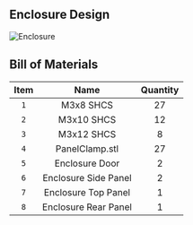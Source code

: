 ## Enclosure Design


![Enclosure](https://github.com/VectorForce3D/TV06_XY/assets/106216750/20957de6-9cf9-458b-ad66-efffc45d62ea)

## Bill of Materials
   | Item | Name | Quantity |
   | :---: | :---: | :----: |
   | `1` | M3x8 SHCS | 27 |
   | `2` | M3x10 SHCS | 12 |
  | `3` | M3x12 SHCS | 8 |
  | `4` | PanelClamp.stl | 27 |
   | `5` | Enclosure Door | 2 |
   | `6` | Enclosure Side Panel | 2 |
  | `7` | Enclosure Top Panel | 1 |
  | `8` | Enclosure Rear Panel | 1 |
